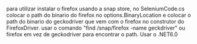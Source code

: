 para utilizar instalar o firefox usando a snap store, no SeleniumCode.cs colocar o path do binario do firefox no options.BinaryLocation e colocar o path do binario do geckodriver que vem com o firefox no construtor do FirefoxDriver. usar o comando "find /snap/firefox -name geckdriver" ou firefox em vez de geckodriver para encontrar o path. Usar o .NET6.0
